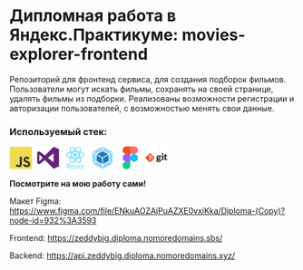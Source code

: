 # Дипломная работа в Яндекс.Практикуме: movies-explorer-frontend

Репозиторий для фронтенд сервиса, для создания подборок фильмов. Пользователи могут искать фильмы, сохранять на своей странице, удалять фильмы из подборки. Реализованы возможности регистрации и авторизации пользователей, с возможностью менять свои данные.

### Используемый стек:
<div>
  <img src="https://github.com/devicons/devicon/blob/master/icons/javascript/javascript-original.svg" title="JavaScript" alt="JavaScript" width="40" height="40"/>&nbsp;
  <img src="https://github.com/devicons/devicon/blob/master/icons/visualstudio/visualstudio-plain.svg" title="VisualStudio" **alt="VisualStudio" width="40" height="40"/>&nbsp;
  <img src="https://github.com/devicons/devicon/blob/master/icons/react/react-original-wordmark.svg" title="React" alt="React" width="40" height="40"/>&nbsp;
  <img src="https://github.com/devicons/devicon/blob/master/icons/webpack/webpack-original.svg" title="Webpack" **alt="Webpack" width="40" height="40"/>&nbsp;
  <img src="https://github.com/devicons/devicon/blob/master/icons/figma/figma-original.svg" title="Figma" **alt="Figma" width="40" height="40"/>&nbsp;
  <img src="https://github.com/devicons/devicon/blob/master/icons/git/git-original-wordmark.svg" title="Git" **alt="Git" width="40" height="40"/>
</div>

**Посмотрите на мою работу сами!**

Макет Figma: https://www.figma.com/file/ENkuAOZAjPuAZXE0vxiKka/Diploma-(Copy)?node-id=932%3A3593

Frontend: https://zeddybig.diploma.nomoredomains.sbs/

Backend: https://api.zeddybig.diploma.nomoredomains.xyz/
